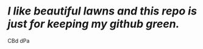 ***I like beautiful lawns and this repo is just for keeping my github green.***
===============================================================================
CBd
dPa